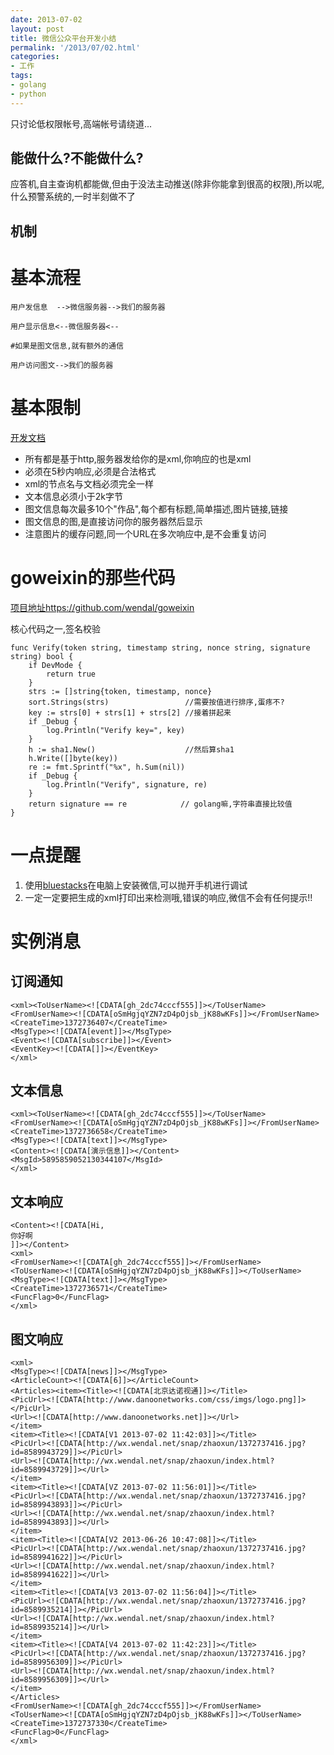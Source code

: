 ```yaml
---
date: 2013-07-02
layout: post
title: 微信公众平台开发小结
permalink: '/2013/07/02.html'
categories:
- 工作
tags:
- golang
- python
---
```


只讨论低权限帐号,高端帐号请绕道...

能做什么?不能做什么?
--------------------

应答机,自主查询机都能做,但由于没法主动推送(除非你能拿到很高的权限),所以呢,什么预警系统的,一时半刻做不了

机制
--------------------

基本流程
=======

```
用户发信息  -->微信服务器-->我们的服务器

用户显示信息<--微信服务器<--

#如果是图文信息,就有额外的通信

用户访问图文-->我们的服务器
```

基本限制
========

[开发文档](http://mp.weixin.qq.com/wiki/index.php)

* 所有都是基于http,服务器发给你的是xml,你响应的也是xml
* 必须在5秒内响应,必须是合法格式
* xml的节点名与文档必须完全一样
* 文本信息必须小于2k字节
* 图文信息每次最多10个"作品",每个都有标题,简单描述,图片链接,链接
* 图文信息的图,是直接访问你的服务器然后显示
* 注意图片的缓存问题,同一个URL在多次响应中,是不会重复访问

goweixin的那些代码
================

[项目地址https://github.com/wendal/goweixin](https://github.com/wendal/goweixin)

核心代码之一,签名校验

```
func Verify(token string, timestamp string, nonce string, signature string) bool {
	if DevMode {
		return true
	}
	strs := []string{token, timestamp, nonce}
	sort.Strings(strs)                 //需要按值进行排序,蛋疼不?
	key := strs[0] + strs[1] + strs[2] //接着拼起来 
	if _Debug {
		log.Println("Verify key=", key)
	}
	h := sha1.New()                    //然后算sha1
	h.Write([]byte(key))
	re := fmt.Sprintf("%x", h.Sum(nil))
	if _Debug {
		log.Println("Verify", signature, re)
	}
	return signature == re            // golang嘛,字符串直接比较值
}
```

一点提醒
==================

1. 使用[bluestacks](http://www.bluestacks.com/)在电脑上安装微信,可以抛开手机进行调试
2. 一定一定要把生成的xml打印出来检测哦,错误的响应,微信不会有任何提示!!

实例消息
==================

订阅通知
--------

```
<xml><ToUserName><![CDATA[gh_2dc74cccf555]]></ToUserName>
<FromUserName><![CDATA[oSmHgjqYZN7zD4pOjsb_jK88wKFs]]></FromUserName>
<CreateTime>1372736407</CreateTime>
<MsgType><![CDATA[event]]></MsgType>
<Event><![CDATA[subscribe]]></Event>
<EventKey><![CDATA[]]></EventKey>
</xml>
```

文本信息
--------

```
<xml><ToUserName><![CDATA[gh_2dc74cccf555]]></ToUserName>
<FromUserName><![CDATA[oSmHgjqYZN7zD4pOjsb_jK88wKFs]]></FromUserName>
<CreateTime>1372736658</CreateTime>
<MsgType><![CDATA[text]]></MsgType>
<Content><![CDATA[演示信息]]></Content>
<MsgId>5895859052130344107</MsgId>
</xml>
```

文本响应
--------

```
<Content><![CDATA[Hi,
你好啊
]]></Content>
<xml>
<FromUserName><![CDATA[gh_2dc74cccf555]]></FromUserName>
<ToUserName><![CDATA[oSmHgjqYZN7zD4pOjsb_jK88wKFs]]></ToUserName>
<MsgType><![CDATA[text]]></MsgType>
<CreateTime>1372736571</CreateTime>
<FuncFlag>0</FuncFlag>
</xml>
```

图文响应
--------

```
<xml>
<MsgType><![CDATA[news]]></MsgType>
<ArticleCount><![CDATA[6]]></ArticleCount>
<Articles><item><Title><![CDATA[北京达诺视通]]></Title>
<PicUrl><![CDATA[http://www.danoonetworks.com/css/imgs/logo.png]]></PicUrl>
<Url><![CDATA[http://www.danoonetworks.net]]></Url>
</item>
<item><Title><![CDATA[V1 2013-07-02 11:42:03]]></Title>
<PicUrl><![CDATA[http://wx.wendal.net/snap/zhaoxun/1372737416.jpg?id=8589943729]]></PicUrl>
<Url><![CDATA[http://wx.wendal.net/snap/zhaoxun/index.html?id=8589943729]]></Url>
</item>
<item><Title><![CDATA[VZ 2013-07-02 11:56:01]]></Title>
<PicUrl><![CDATA[http://wx.wendal.net/snap/zhaoxun/1372737416.jpg?id=8589943893]]></PicUrl>
<Url><![CDATA[http://wx.wendal.net/snap/zhaoxun/index.html?id=8589943893]]></Url>
</item>
<item><Title><![CDATA[V2 2013-06-26 10:47:08]]></Title>
<PicUrl><![CDATA[http://wx.wendal.net/snap/zhaoxun/1372737416.jpg?id=8589941622]]></PicUrl>
<Url><![CDATA[http://wx.wendal.net/snap/zhaoxun/index.html?id=8589941622]]></Url>
</item>
<item><Title><![CDATA[V3 2013-07-02 11:56:04]]></Title>
<PicUrl><![CDATA[http://wx.wendal.net/snap/zhaoxun/1372737416.jpg?id=8589935214]]></PicUrl>
<Url><![CDATA[http://wx.wendal.net/snap/zhaoxun/index.html?id=8589935214]]></Url>
</item>
<item><Title><![CDATA[V4 2013-07-02 11:42:23]]></Title>
<PicUrl><![CDATA[http://wx.wendal.net/snap/zhaoxun/1372737416.jpg?id=8589956309]]></PicUrl>
<Url><![CDATA[http://wx.wendal.net/snap/zhaoxun/index.html?id=8589956309]]></Url>
</item>
</Articles>
<FromUserName><![CDATA[gh_2dc74cccf555]]></FromUserName>
<ToUserName><![CDATA[oSmHgjqYZN7zD4pOjsb_jK88wKFs]]></ToUserName>
<CreateTime>1372737330</CreateTime>
<FuncFlag>0</FuncFlag>
</xml>
```